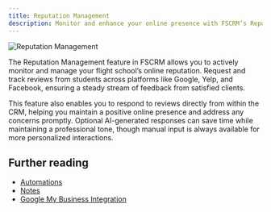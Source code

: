 ```yaml
---
title: Reputation Management
description: Monitor and enhance your online presence with FSCRM’s Reputation Management feature.
---
```


![Reputation Management](/public/features/reputation-management.webp)

The Reputation Management feature in FSCRM allows you to actively monitor and manage your flight school’s online reputation. Request and track reviews from students across platforms like Google, Yelp, and Facebook, ensuring a steady stream of feedback from satisfied clients.

This feature also enables you to respond to reviews directly from within the CRM, helping you maintain a positive online presence and address any concerns promptly. Optional AI-generated responses can save time while maintaining a professional tone, though manual input is always available for more personalized interactions.

## Further reading

- [Automations](/features/automations)
- [Notes](/features/notes)
- [Google My Business Integration](/integrations/google-my-business)
